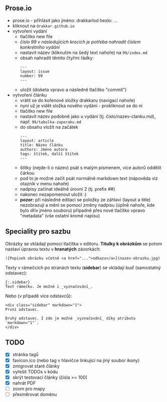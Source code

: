 
## Prose.io

- prose.io - přihlásit jako jméno: drakkarlod heslo: ...
- kliknout na `drakkar.github.io`
- vytvoření vydání
    - tlačítko new file
    - _číslo 99 v následujících krocích je potřeba nahradit číslem konkrétního vydání_
    - nastavit název (kliknutím na šedý text nahoře) na `99/index.md`
    - obsah nahradit těmito čtyřmi řádky:
        ```
        ---
        layout: issue
        number: 99
        ---
        ```
    - uložit (disketa vpravo a následně tlačítko "commit")
- vytvoření článku
    - vrátit se do kořenové složky drakkaru (navigací nahoře)
    - nyní už je vidět složka nového vydání - prokliknout se do ní
    - tlačítko new file
    - nastavit název podobně jako u vydání (tj. číslo/nazev-clanku.md), např. `99/tabulka-zaporaku.md`
    - do obsahu vložit na začátek
        ```
        ---
        layout: article
        title: Název článku
        authors: Jméno autora
        tags: štítek, další štítek
        ---
        ```
    - štítky (nejde-li o název) psát s malým písmenem, více autorů oddělit čárkou
    - pod to je možné začít psát normálně markdown text (nápověda viz otazník v menu nahoře)
    - nadpisy začínat ideálně úrovní 2 (tj. prefix ##)
    - nakonec nezapomenout uložit :)
    - __pozor:__ při následné editaci se položky ze záhlaví (layout a title) nezobrazují a mění se pomocí změny nadpisu (úplně nahoře, kde bylo dřív jméno souboru) případně přes nové tlačítko vpravo "metadata" (vše ostatní kromě napisu)

## Speciality pro sazbu

Obrázky se vkládají pomocí tlačítka v editoru. __Titulky k obrázkům__ se potom nastaví úpravou textu v __hranatých__ závorkách:

    ![Popisek obrázku včetně <a href="...">odkazu</a>](nazev-obrazku.jpg)

Texty v rámečcích po stranách textu (__sidebar__) se vkládají buď (samostatný odstavec):

    {:.sidebar}
    Text rámečku. Je možné i _vyznačování_.

Nebo (v případě více odstavců):

    <div class="sidebar" markdown="1">
    První odstavec.

    Druhý odstavec. I zde je možné _vyznačování_ díky atributu `markdown="1"`.
    </div>

## TODO

- [x] stránka tagů
- [x] favicon.ico (nebo tag v hlavičce linkující na jiný soubor ikony)
- [x] zmigrovat staré články
- [x] vyřešit TODOs v kódu
- [x] skrýt testovací články (čísla >= 100)
- [x] nahrát PDF
- [ ] zoom pro mapy
- [ ] přesměrovat doménu
